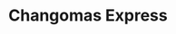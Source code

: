 ---
title: "Changomas Express"
url: /ciudad-autonoma-de-buenos-aires/changomas-express-avenida-juan-bautista-alberdi/
shop: supermercado
---
